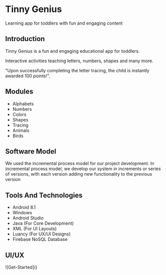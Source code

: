 <h1>Tinny Genius</h1>
<p>Learning app for toddlers with fun and engaging content</p>

<h2>Introduction</h2>
  <p>Tinny Genius is a fun and engaging educational app for toddlers.</p>
  <p>Interactive activities teaching letters, numbers, shapes and many more.</p>
  <p>"Upon successfully completing the letter tracing, the child is instantly awarded 100 points!".</p>
  
<h2>Modules</h2>
<ul>
  <li>Alphabets</li>
  <li>Numbers</li>
  <li>Colors</li>
  <li>Shapes</li>
  <li>Tracing</li>
  <li>Animals</li>
  <li>Birds</li>
</ul>

<h2>Software Model</h2>
<p>We used the incremental process model for our project development. In incremental process model, we develop our system in increments or series of versions, with each version adding new functionality to the previous version </p>

<h2>Tools And Technologies</h2>
<ul>
  <li>Android 8.1</li>
  <li>Windows</li>
  <li>Android Studio</li>
  <li>Java (For Core Development)</li>
  <li>XML (For UI Layouts)</li>
  <li>Luancy (For UX/UI Designs)</li>
  <li>Firebase NoSQL Database</li>
</ul>

<h2>UI/UX</h2>
![Get-Started]()
